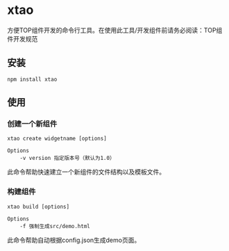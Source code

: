 # xtao

方便TOP组件开发的命令行工具。在使用此工具/开发组件前请务必阅读：TOP组件开发规范

## 安装

	npm install xtao

## 使用

### 创建一个新组件
	
	xtao create widgetname [options]

	Options
		-v version 指定版本号（默认为1.0）

此命令帮助快速建立一个新组件的文件结构以及模板文件。

### 构建组件
	
	xtao build [options]

	Options
		-f 强制生成src/demo.html

此命令帮助自动根据config.json生成demo页面。

